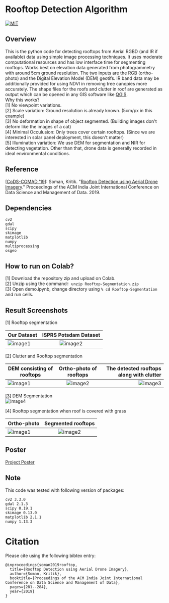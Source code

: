 # Rooftop Detection Algorithm

[![MIT](https://img.shields.io/badge/license-MIT-brightgreen.svg)](https://github.com/kritiksoman/Rooftop-Segmentation/blob/master/LICENSE)

## Overview
This is the python code for detecting rooftops from Aerial RGBD (and IR if available) data using simple image processing techniques. It uses moderate computational resources and has low interface time for segmenting rooftops. Works best on elevation data generated from photogrammetry with around 5cm ground resolution. The two inputs are the RGB (ortho-photo) and the Digital Elevation Model (DEM) geotifs. IR band data may be additionally provided for using NDVI in removing tree canopies more accurately. The shape files for the roofs and clutter in roof are generated as output which can be opened in any GIS software like [QGIS](https://qgis.org/en/site/).<br/>
Why this works?<br/>
[1] No viewpoint variations.<br/>
[2] Scale variation: Ground resolution is already known. (5cm/px in this example)<br/>
[3] No deformation in shape of object segmented. (Building images don't deform like the images of a cat)<br/>
[4] Minimal Occulusion: Only trees cover certain rooftops. (Since we are interested in solar panel deployment, this doesn't matter)<br/>
[5] Illumination variation: We use DEM for segmentation and NIR for detecting vegetation. Other than that, drone data is generally recorded in ideal environmental conditions.<br/>  

## Reference
[[CoDS-COMAD '19](http://cods-comad.in/2019/index.html)]: Soman, Kritik. "[Rooftop Detection using Aerial Drone Imagery](https://dlnext.acm.org/doi/abs/10.1145/3297001.3297041)." Proceedings of the ACM India Joint International Conference on Data Science and Management of Data. 2019.

## Dependencies
```
cv2 
gdal
scipy
skimage
matplotlib
numpy
multiprocessing
osgeo
```
## How to run on Colab?
[1] Download the repository zip and upload on Colab.<br/>
[2] Unzip using the command```! unzip Rooftop-Segmentation.zip```<br/>
[3] Open demo.ipynb, change directory using ```% cd Rooftop-Segmentation``` and run cells.


## Result Screenshots
[1] Rooftop segmentation<br/>

| Our Dataset | ISPRS Potsdam Dataset|
| ------------- |:-------------:| 
|![image1](https://github.com/kritiksoman/Rooftop-Segmentation/blob/master/old-approach/results/Rooftop_1.png)| ![image2](https://github.com/kritiksoman/Rooftop-Segmentation/blob/master/old-approach/results/Rooftop_2.png) |

[2] Clutter and Rooftop segmentation<br/>

| DEM consisting of rooftops| Ortho-photo of rooftops| The detected rooftops along with clutter|
| ------------- |:-------------:| -----:|
|![image1](https://github.com/kritiksoman/Rooftop-Segmentation/blob/master/old-approach/results/DEM.png)| ![image2](https://github.com/kritiksoman/Rooftop-Segmentation/blob/master/old-approach/results/Ortho.png) | ![image3](https://github.com/kritiksoman/Rooftop-Segmentation/blob/master/old-approach/results/Roof_n_clutter.png) |

[3] DEM Segmentation <br/>
![image4](https://github.com/kritiksoman/Rooftop-Segmentation/blob/master/old-approach/results/segmentedDEM.png)

[4] Rooftop segmentation when roof is covered with grass <br/>

| Ortho-photo| Segmented rooftops|
| ------------- |:-------------:| 
|![image1](https://github.com/kritiksoman/Rooftop-Segmentation/blob/master/old-approach/results/g1.png)| ![image2](https://github.com/kritiksoman/Rooftop-Segmentation/blob/master/old-approach/results/g2.png) |

## Poster 
[Project Poster](https://github.com/kritiksoman/Aerial-Segmentation/blob/master/old-approach/Poster.pdf "Project Poster PDF")

## Note
This code was tested with following version of packages:
```
cv2 3.3.0
gdal 2.1.3                    
scipy 0.19.1  
skimage 0.13.0  
matplotlib 2.1.1   
numpy 1.13.3 
```
# Citation
Please cite using the following bibtex entry:
```
@inproceedings{soman2019rooftop,
  title={Rooftop Detection using Aerial Drone Imagery},
  author={Soman, Kritik},
  booktitle={Proceedings of the ACM India Joint International Conference on Data Science and Management of Data},
  pages={281--284},
  year={2019}
}
